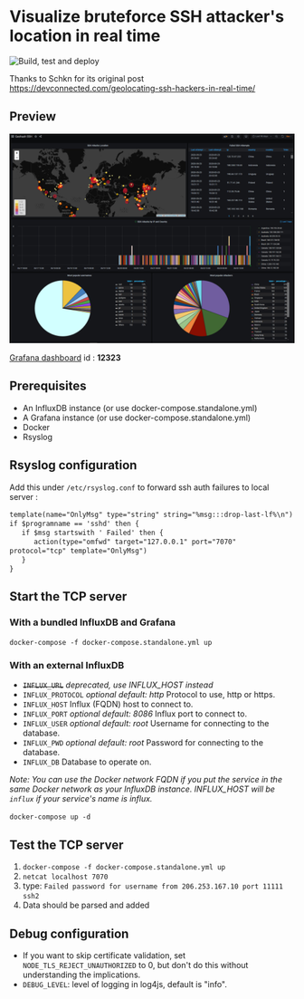 # Visualize bruteforce SSH attacker's location in real time

![Build, test and deploy](https://github.com/acouvreur/ssh-log-to-influx/workflows/Build,%20test%20and%20deploy/badge.svg)

Thanks to Schkn for its original post https://devconnected.com/geolocating-ssh-hackers-in-real-time/

## Preview

![Dashboard](./dashboard.png)

[Grafana dashboard](https://grafana.com/grafana/dashboards/12323) id : __12323__

## Prerequisites

- An InfluxDB instance (or use docker-compose.standalone.yml)
- A Grafana instance (or use docker-compose.standalone.yml)
- Docker
- Rsyslog

## Rsyslog configuration

Add this under `/etc/rsyslog.conf` to forward ssh auth failures to local server :

```
template(name="OnlyMsg" type="string" string="%msg:::drop-last-lf%\n")
if $programname == 'sshd' then {
   if $msg startswith ' Failed' then {
      action(type="omfwd" target="127.0.0.1" port="7070" protocol="tcp" template="OnlyMsg")
   }
}
```

## Start the TCP server

### With a bundled InfluxDB and Grafana

`docker-compose -f docker-compose.standalone.yml up`

### With an external InfluxDB

- ~~`INFLUX_URL`~~ *deprecated, use INFLUX_HOST instead*
- `INFLUX_PROTOCOL` *optional* *default: http* Protocol to use, http or https.
- `INFLUX_HOST` Influx (FQDN) host to connect to.
- `INFLUX_PORT` *optional* *default: 8086* Influx port to connect to.
- `INFLUX_USER` *optional* *default: root* Username for connecting to the database.
- `INFLUX_PWD` *optional* *default: root* Password for connecting to the database.
- `INFLUX_DB` Database to operate on.

*Note: You can use the Docker network FQDN if you put the service in the same Docker network as your InfluxDB instance. INFLUX_HOST will be `influx` if your service's name is influx.*

`docker-compose up -d`

## Test the TCP server

1. `docker-compose -f docker-compose.standalone.yml up`
2. `netcat localhost 7070`
3. type: `Failed password for username from 206.253.167.10 port 11111 ssh2`
4. Data should be parsed and added

## Debug configuration

* If you want to skip certificate validation, set `NODE_TLS_REJECT_UNAUTHORIZED` to 0, but don't do this without understanding the implications.
* `DEBUG_LEVEL`: level of logging in log4js, default is "info".
